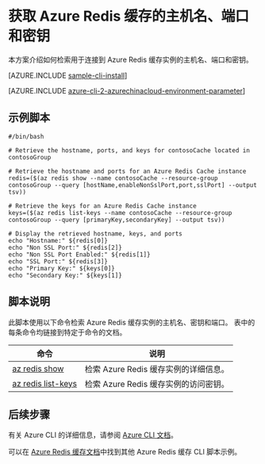 <properties
    pageTitle="Azure CLI 脚本示例 - 获取 Azure Redis 缓存的主机名、端口和密钥 | Azure"
    description="Azure CLI 脚本示例 - 获取 Azure Redis 缓存实例的主机名、端口和密钥"
    services="redis-cache"
    documentationcenter=""
    author="steved0x"
    manager="douge"
    editor=""
    tags="azure-service-management"
    translationtype="Human Translation" />
<tags
    ms.assetid="761eb24e-2ba7-418d-8fc3-431153e69a90"
    ms.service="cache"
    ms.devlang="azurecli"
    ms.topic="article"
    ms.tgt_pltfrm="na"
    ms.workload="tbd"
    ms.date="04/14/2017"
    wacn.date="05/02/2017"
    ms.author="sdanie"
    ms.sourcegitcommit="78da854d58905bc82228bcbff1de0fcfbc12d5ac"
    ms.openlocfilehash="8f3c01ff7ef37eedae66496ab4891bfb2cb7023a"
    ms.lasthandoff="04/22/2017" />

# <a name="get-the-hostname-ports-and-keys-for-azure-redis-cache"></a>获取 Azure Redis 缓存的主机名、端口和密钥

本方案介绍如何检索用于连接到 Azure Redis 缓存实例的主机名、端口和密钥。

[AZURE.INCLUDE [sample-cli-install](../../includes/sample-cli-install.md)]

[AZURE.INCLUDE [azure-cli-2-azurechinacloud-environment-parameter](../../includes/azure-cli-2-azurechinacloud-environment-parameter.md)]

## <a name="sample-script"></a>示例脚本

    #/bin/bash

    # Retrieve the hostname, ports, and keys for contosoCache located in contosoGroup

    # Retrieve the hostname and ports for an Azure Redis Cache instance
    redis=($(az redis show --name contosoCache --resource-group contosoGroup --query [hostName,enableNonSslPort,port,sslPort] --output tsv))

    # Retrieve the keys for an Azure Redis Cache instance
    keys=($(az redis list-keys --name contosoCache --resource-group contosoGroup --query [primaryKey,secondaryKey] --output tsv))

    # Display the retrieved hostname, keys, and ports
    echo "Hostname:" ${redis[0]}
    echo "Non SSL Port:" ${redis[2]}
    echo "Non SSL Port Enabled:" ${redis[1]}
    echo "SSL Port:" ${redis[3]}
    echo "Primary Key:" ${keys[0]}
    echo "Secondary Key:" ${keys[1]}

## <a name="script-explanation"></a>脚本说明

此脚本使用以下命令检索 Azure Redis 缓存实例的主机名、密钥和端口。 表中的每条命令均链接到特定于命令的文档。

| 命令 | 说明 |
|---|---|
| [az redis show](https://docs.microsoft.com/zh-cn/cli/azure/redis#show) | 检索 Azure Redis 缓存实例的详细信息。 |
| [az redis list-keys](https://docs.microsoft.com/zh-cn/cli/azure/redis#list-keys) | 检索 Azure Redis 缓存实例的访问密钥。 |

## <a name="next-steps"></a>后续步骤

有关 Azure CLI 的详细信息，请参阅 [Azure CLI 文档](https://docs.microsoft.com/zh-cn/cli/azure/overview)。

可以在 [Azure Redis 缓存文档](/documentation/articles/cli-samples/)中找到其他 Azure Redis 缓存 CLI 脚本示例。